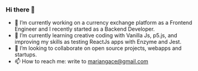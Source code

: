 ### Hi there 👋

<!--
**mariangace/mariangace** is a ✨ _special_ ✨ repository because its `README.md` (this file) appears on your GitHub profile.

Here are some ideas to get you started:

- 🔭 I’m currently working on ...
- 🌱 I’m currently learning ...
- 👯 I’m looking to collaborate on ...
- 🤔 I’m looking for help with ...
- 💬 Ask me about ...
- 📫 How to reach me: ...
- 😄 Pronouns: ...
- ⚡ Fun fact: ...
-->

- 🔭 I’m currently working on a currency exchange platform as a Frontend Engineer and I recently started as a Backend Developer.
- 🌱 I’m currently learning creative coding with Vanilla Js, p5.js, and improving my skills as testing ReactJs apps with Enzyme and Jest.
- 👯 I’m looking to collaborate on open source projects, webapps and startups.
- 📫 How to reach me: write to mariangace@gmail.com
